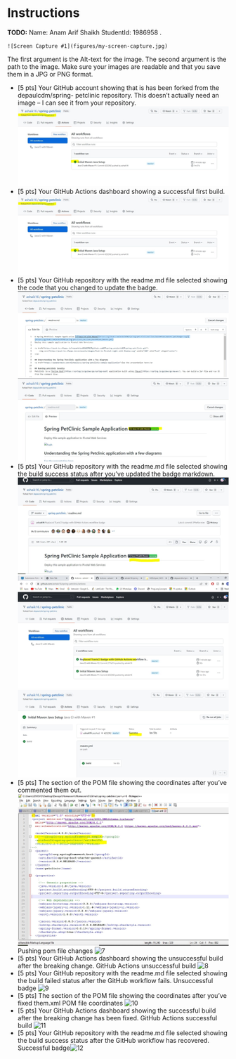 # Instructions
**TODO:** Name: Anam Arif Shaikh StudentId: 1986958 .
```
![Screen Capture #1](figures/my-screen-capture.jpg)
```
The first argument is the Alt-text for the image. The second argument is the path to the image. Make sure your images are readable and that you save them in a JPG or PNG format.

- [5 pts]  Your GitHub account showing that is has been forked from the depaulcdm/spring- petclinic repository. This doesn’t actually need an image – I can see it from your repository.
![GitHub account forked #1](figures/1.jpg)
- [5 pts] Your GitHub Actions dashboard showing a successful first build.
![GitHub Actions successful build #2](figures/1.jpg)
- [5 pts] Your GitHub repository with the readme.md file selected showing the code that you changed to update the badge.
![Code changed to update badge #3](figures/2.jpg)
![Successful badge #4](figures/3.jpg)
- [5 pts] Your GitHub repository with the readme.md file selected showing the build success status after you’ve updated the badge markdown.
![GitHub Actions successful build #5](figures/4.jpg)
![GitHub Actions successful build #6](figures/5.jpg)
![GitHub Actions successful build #6](figures/6.jpg)
- [5 pts] The section of the POM file showing the coordinates after you’ve commented them out.
![POM file commented coordinates #7](figures/6.1.jpg)
Pushing pom file changes ![7](https://user-images.githubusercontent.com/71361552/154578591-1f0e2ea5-1e27-4eb9-a9ec-ce7a91a1c428.png)
- [5 pts] Your GitHub Actions dashboard showing the unsuccessful build after the breaking change.
GitHub Actions unsuccessful build ![8](https://user-images.githubusercontent.com/71361552/154577834-e437aea3-02ba-4743-89c1-704491125be8.png)
- [5 pts] Your GitHub repository with the readme.md file selected showing the build failed status after the GitHub workflow fails.
Unsuccessful badge ![9](https://user-images.githubusercontent.com/71361552/154578083-2daf977f-e361-4bc7-8737-85f00dc1d11c.png)
- [5 pts] The section of the POM file showing the coordinates after you’ve fixed them.xml
POM file coordinates ![10](https://user-images.githubusercontent.com/71361552/154578085-ea0eea75-6f9a-4bf3-a297-78179f3f6caf.png)
- [5 pts] Your GitHub Actions dashboard showing the successful build after the breaking change has been fixed.
GitHub Actions successful build ![11](https://user-images.githubusercontent.com/71361552/154578090-3d099408-1572-447a-b33e-6ac34d104346.png)
- [5 pts] Your GitHub repository with the readme.md file selected showing the build success status after the GitHub workflow has recovered.
Successful badge![12](https://user-images.githubusercontent.com/71361552/154578092-46d61829-67d3-4589-8ea7-447106ebbd04.png)







